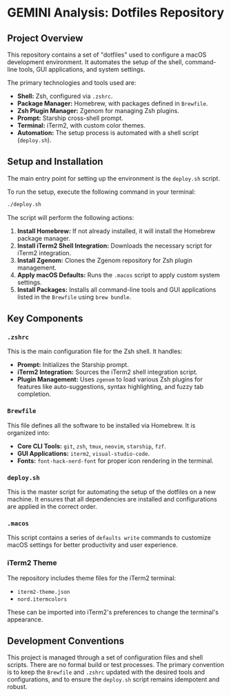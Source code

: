 # GEMINI Analysis: Dotfiles Repository

## Project Overview

This repository contains a set of "dotfiles" used to configure a macOS development environment. It automates the setup of the shell, command-line tools, GUI applications, and system settings.

The primary technologies and tools used are:
*   **Shell:** Zsh, configured via `.zshrc`.
*   **Package Manager:** Homebrew, with packages defined in `Brewfile`.
*   **Zsh Plugin Manager:** Zgenom for managing Zsh plugins.
*   **Prompt:** Starship cross-shell prompt.
*   **Terminal:** iTerm2, with custom color themes.
*   **Automation:** The setup process is automated with a shell script (`deploy.sh`).

## Setup and Installation

The main entry point for setting up the environment is the `deploy.sh` script.

To run the setup, execute the following command in your terminal:

```bash
./deploy.sh
```

The script will perform the following actions:
1.  **Install Homebrew:** If not already installed, it will install the Homebrew package manager.
2.  **Install iTerm2 Shell Integration:** Downloads the necessary script for iTerm2 integration.
3.  **Install Zgenom:** Clones the Zgenom repository for Zsh plugin management.
4.  **Apply macOS Defaults:** Runs the `.macos` script to apply custom system settings.
5.  **Install Packages:** Installs all command-line tools and GUI applications listed in the `Brewfile` using `brew bundle`.

## Key Components

### `.zshrc`
This is the main configuration file for the Zsh shell. It handles:
*   **Prompt:** Initializes the Starship prompt.
*   **iTerm2 Integration:** Sources the iTerm2 shell integration script.
*   **Plugin Management:** Uses `zgenom` to load various Zsh plugins for features like auto-suggestions, syntax highlighting, and fuzzy tab completion.

### `Brewfile`
This file defines all the software to be installed via Homebrew. It is organized into:
*   **Core CLI Tools:** `git`, `zsh`, `tmux`, `neovim`, `starship`, `fzf`.
*   **GUI Applications:** `iterm2`, `visual-studio-code`.
*   **Fonts:** `font-hack-nerd-font` for proper icon rendering in the terminal.

### `deploy.sh`
This is the master script for automating the setup of the dotfiles on a new machine. It ensures that all dependencies are installed and configurations are applied in the correct order.

### `.macos`
This script contains a series of `defaults write` commands to customize macOS settings for better productivity and user experience.

### iTerm2 Theme
The repository includes theme files for the iTerm2 terminal:
*   `iterm2-theme.json`
*   `nord.itermcolors`

These can be imported into iTerm2's preferences to change the terminal's appearance.

## Development Conventions

This project is managed through a set of configuration files and shell scripts. There are no formal build or test processes. The primary convention is to keep the `Brewfile` and `.zshrc` updated with the desired tools and configurations, and to ensure the `deploy.sh` script remains idempotent and robust.
